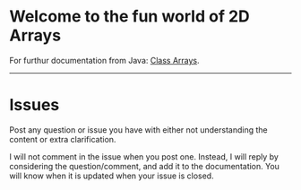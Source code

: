 # Welcome to the fun world of 2D Arrays

For furthur documentation from Java: [Class Arrays](https://docs.oracle.com/javase/7/docs/api/java/util/Arrays.html).

---

# Issues

Post any question or issue you have with either not understanding the content or extra clarification.

I will not comment in the issue when you post one. Instead, I will reply by considering the question/comment, and add it to the documentation. You will know when it is updated when your issue is closed.

